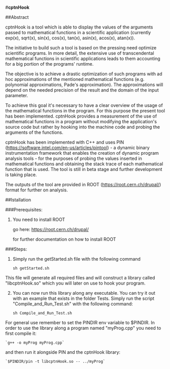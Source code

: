 #**cptnHook**


##Abstract

cptnHook is a tool which is able to display the values of the arguments passed 
to mathematical functions in a scientific application (currently exp(x), 
sqrt(x), sin(x), cos(x), tan(x), asin(x), acos(x), atan(x)).

The initiative to build such a tool is based on the pressing need optimize 
scientific programs.
In more detail, the extensive use of transcendental mathematical functions in 
scientific applications leads to them accounting for a big portion of the 
programs' runtime. 

The objective is to achieve a drastic optimization of such programs with ad hoc 
approximations of the mentioned mathematical functions (e.g. polynomial 
approximations, Pade's approximation). The approximations will depend on the 
needed precision of the result and the domain of the input parameter.

To achieve this goal it's necessary to have a clear overview of the usage of 
the mathematical functions in the program. For this purpose the present tool 
has been implemented. cptnHook provides a measurement of the use of 
mathematical functions in a program without modifying the application's source 
code but rather by hooking into the machine code and probing the arguments of 
the functions.

cptnHook has been implemented with C++ and uses PIN 
(https://software.intel.com/en-us/articles/pintool) - a dynamic binary 
instrumentation framework that enables the creation of dynamic program analysis 
tools - for the purposes of probing the values inserted in mathematical functions 
and obtaining the stack trace of each mathematical function that is used. 
The tool is still in beta stage and further development is taking place.

The outputs of the tool are provided in ROOT (https://root.cern.ch/drupal/) format for further on analysis.


##Istallation

###Prerequisites:
1.	You need to install ROOT

    go here: https://root.cern.ch/drupal/
    
    for further documentation on how to install ROOT

###Steps:

1. Simply run the getStarted.sh file with the following command

    `sh getStarted.sh`
  
  This file will generate all required files and will construct a library called "libcptnHook.so" which you will later on use to hook your program.

2. You can now run this library along any executable. 
   You can try it out with an example that exists in the folder Tests. 
   Simply run the script "Compile_and_Run_Test.sh" with the following command:

    `sh Compile_and_Run_Test.sh`
    

  For general use remember to set the PINDIR env variable to $PINDIR. 
  In order to use the library along a program named "myProg.cpp" you need to first compile it:
  
    `g++ -o myProg myProg.cpp`
    
  and then run it alongside PIN and the cptnHook library:
  
    `$PINDIR/pin -t libcptnHook.so -- ../myProg`
